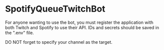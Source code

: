 # SpotifyQueueTwitchBot

For anyone wanting to use the bot, you must register the application with both Twitch and Spotify to use their API.
IDs and secrets should be saved in the ".env" file.

DO NOT forget to specify your channel as the target.
